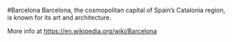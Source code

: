 #Barcelona
Barcelona, the cosmopolitan capital of Spain’s Catalonia region, is known for its art and architecture.

More info at https://en.wikipedia.org/wiki/Barcelona
